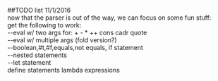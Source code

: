 ##TODO list
11/1/2016    
now that the parser is out of the way, we can focus on some fun stuff:    
get the following to work:  
  --eval w/ two args for: + - * ++ cons cadr quote    
  --eval w/ multiple args (fold version?)     
  --boolean,#t,#f,equals,not equals, if statement    
  --nested statements    
  --let statement    
  define statements
  lambda expressions    
